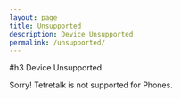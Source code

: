 ```yaml
---
layout: page
title: Unsupported
description: Device Unsupported
permalink: /unsupported/
---
```


#h3 Device Unsupported

Sorry! Tetretalk is not supported for Phones.
